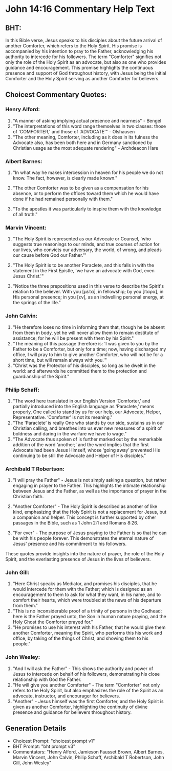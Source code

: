 # John 14:16 Commentary Help Text

## BHT:
In this Bible verse, Jesus speaks to his disciples about the future arrival of another Comforter, which refers to the Holy Spirit. His promise is accompanied by his intention to pray to the Father, acknowledging his authority to intercede for his followers. The term "Comforter" signifies not only the role of the Holy Spirit as an advocate, but also as one who provides guidance and encouragement. This promise highlights the continuous presence and support of God throughout history, with Jesus being the initial Comforter and the Holy Spirit serving as another Comforter for believers.

## Choicest Commentary Quotes:
### Henry Alford:
1. "A manner of asking implying actual presence and nearness" - Bengel
2. "The interpretations of this word range themselves in two classes: those of 'COMFORTER,' and those of 'ADVOCATE'" - Olshausen
3. "The other meaning, Comforter, including as it does in its fulness the Advocate also, has been both here and in Germany sanctioned by Christian usage as the most adequate rendering" - Archdeacon Hare

### Albert Barnes:
1. "In what way he makes intercession in heaven for his people we do not know. The fact, however, is clearly made known." 

2. "The other Comforter was to be given as a compensation for his absence, or to perform the offices toward them which he would have done if he had remained personally with them." 

3. "To the apostles it was particularly to inspire them with the knowledge of all truth."

### Marvin Vincent:
1. "The Holy Spirit is represented as our Advocate or Counsel, 'who suggests true reasonings to our minds, and true courses of action for our lives, who convicts our adversary, the world, of wrong, and pleads our cause before God our Father.'" 

2. "The Holy Spirit is to be another Paraclete, and this falls in with the statement in the First Epistle, 'we have an advocate with God, even Jesus Christ.'"

3. "Notice the three prepositions used in this verse to describe the Spirit's relation to the believer. With you [μετα], in fellowship; by you [παρα], in His personal presence; in you [εν], as an indwelling personal energy, at the springs of the life."

### John Calvin:
1. "He therefore loses no time in informing them that, though he be absent from them in body, yet he will never allow them to remain destitute of assistance; for he will be present with them by his Spirit."
2. "The meaning of this passage therefore is: 'I was given to you by the Father to be a Comforter, but only for a time; now, having discharged my office, I will pray to him to give another Comforter, who will not be for a short time, but will remain always with you.'"
3. "Christ was the Protector of his disciples, so long as he dwelt in the world: and afterwards he committed them to the protection and guardianship of the Spirit."

### Philip Schaff:
1. "The word here translated in our English Version ‘Comforter,’ and partially introduced into the English language as ‘Paraclete,’ means properly, One called to stand by us for our help, our Advocate, Helper, Representative. ‘Comforter’ is not its meaning."
2. "The ‘Paraclete’ is really One who stands by our side, sustains us in our Christian calling, and breathes into us ever new measures of a spirit of boldness and daring in the warfare we have to wage."
3. "The Advocate thus spoken of is further marked out by the remarkable addition of the word ‘another;’ and the word implies that the first Advocate had been Jesus Himself, whose ‘going away’ prevented His continuing to be still the Advocate and Helper of His disciples."

### Archibald T Robertson:
1. "I will pray the Father" - Jesus is not simply asking a question, but rather engaging in prayer to the Father. This highlights the intimate relationship between Jesus and the Father, as well as the importance of prayer in the Christian faith.

2. "Another Comforter" - The Holy Spirit is described as another of like kind, emphasizing that the Holy Spirit is not a replacement for Jesus, but a companion and helper. This concept is further supported by other passages in the Bible, such as 1 John 2:1 and Romans 8:26.

3. "For ever" - The purpose of Jesus praying to the Father is so that he can be with his people forever. This demonstrates the eternal nature of Jesus' presence and his commitment to his followers.

These quotes provide insights into the nature of prayer, the role of the Holy Spirit, and the everlasting presence of Jesus in the lives of believers.

### John Gill:
1. "Here Christ speaks as Mediator, and promises his disciples, that he would intercede for them with the Father; which is designed as an encouragement to them to ask for what they want, in his name, and to comfort their hearts, which were troubled at the news of his departure from them."
2. "This is no inconsiderable proof of a trinity of persons in the Godhead; here is the Father prayed unto, the Son in human nature praying, and the Holy Ghost the Comforter prayed for."
3. "He promises to use his interest with his Father, that he would give them another Comforter, meaning the Spirit, who performs this his work and office, by taking of the things of Christ, and showing them to his people."

### John Wesley:
1. "And I will ask the Father" - This shows the authority and power of Jesus to intercede on behalf of his followers, demonstrating his close relationship with God the Father.
2. "He will give you another Comforter" - The term "Comforter" not only refers to the Holy Spirit, but also emphasizes the role of the Spirit as an advocate, instructor, and encourager for believers.
3. "Another" - Jesus himself was the first Comforter, and the Holy Spirit is given as another Comforter, highlighting the continuity of divine presence and guidance for believers throughout history.


## Generation Details
- Choicest Prompt: "choicest prompt v1"
- BHT Prompt: "bht prompt v3"
- Commentators: "Henry Alford, Jamieson Fausset Brown, Albert Barnes, Marvin Vincent, John Calvin, Philip Schaff, Archibald T Robertson, John Gill, John Wesley"

